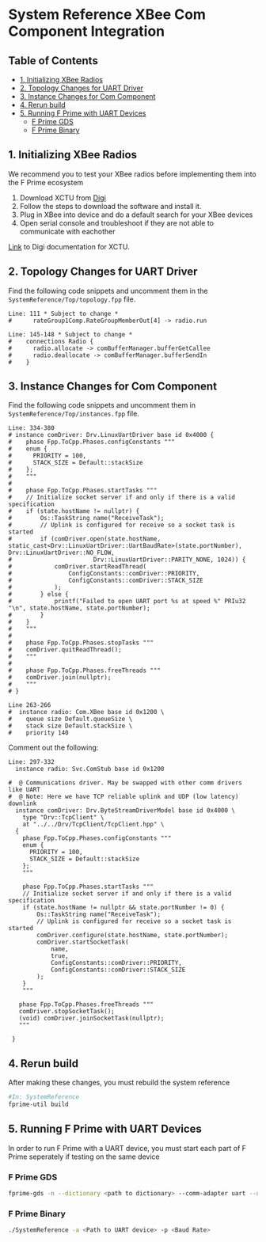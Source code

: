# System Reference XBee Com Component Integration

## Table of Contents

* [1. Initializing XBee Radios](#1-ensure-xbee-devices-are-working-together)
* [2. Topology Changes for UART Driver](#2-change-the-topology-of-the-com-components-to-include-the-linux-uart-driver)
* [3. Instance Changes for Com Component](#3-change-the-instances-of-the-com-components-to-use-xbee-radio-com)
* [4. Rerun build](#4-rerun-build)
* [5. Running F Prime with UART Devices](#5-running-f-prime-with-uart-devices)
    * [F Prime GDS](#f-prime-gds)
    * [F Prime Binary](#f-prime-binary)

## 1. Initializing XBee Radios

We recommend you to test your XBee radios before implementing them into the F Prime ecosystem

1. Download XCTU from [Digi](https://www.digi.com/products/embedded-systems/digi-xbee/digi-xbee-tools/xctu)
2. Follow the steps to download the software and install it.
3. Plug in XBee into device and do a default search for your XBee devices
4. Open serial console and troubleshoot if they are not able to communicate with eachother

[Link](https://www.digi.com/resources/documentation/digidocs/PDFs/90001458-13.pdf) to Digi documentation for XCTU.

## 2. Topology Changes for UART Driver

Find the following code snippets and uncomment them in the `SystemReference/Top/topology.fpp` file. 

```
Line: 111 * Subject to change * 
#      rateGroup1Comp.RateGroupMemberOut[4] -> radio.run
```
```
Line: 145-148 * Subject to change *
#    connections Radio {
#      radio.allocate -> comBufferManager.bufferGetCallee
#      radio.deallocate -> comBufferManager.bufferSendIn
#    }
```


## 3. Instance Changes for Com Component

Find the following code snippets and uncomment them in `SystemReference/Top/instances.fpp` file.

```
Line: 334-380
# instance comDriver: Drv.LinuxUartDriver base id 0x4000 {
#    phase Fpp.ToCpp.Phases.configConstants """
#    enum {
#      PRIORITY = 100,
#      STACK_SIZE = Default::stackSize
#    };
#    """
#
#    phase Fpp.ToCpp.Phases.startTasks """
#    // Initialize socket server if and only if there is a valid specification
#    if (state.hostName != nullptr) {
#        Os::TaskString name("ReceiveTask");
#        // Uplink is configured for receive so a socket task is started
#        if (comDriver.open(state.hostName, static_cast<Drv::LinuxUartDriver::UartBaudRate>(state.portNumber), Drv::LinuxUartDriver::NO_FLOW,
#                       Drv::LinuxUartDriver::PARITY_NONE, 1024)) {
#            comDriver.startReadThread(
#                ConfigConstants::comDriver::PRIORITY,
#                ConfigConstants::comDriver::STACK_SIZE
#            );
#        } else {
#            printf("Failed to open UART port %s at speed %" PRIu32 "\n", state.hostName, state.portNumber);
#        }
#    }
#    """
#
#    phase Fpp.ToCpp.Phases.stopTasks """
#    comDriver.quitReadThread();
#    """
#
#    phase Fpp.ToCpp.Phases.freeThreads """
#    comDriver.join(nullptr);
#    """
# }
```

```
Line 263-266
#  instance radio: Com.XBee base id 0x1200 \
#    queue size Default.queueSize \
#    stack size Default.stackSize \
#    priority 140
```

Comment out the following:
```
Line: 297-332
  instance radio: Svc.ComStub base id 0x1200

#  @ Communications driver. May be swapped with other comm drivers like UART
#  @ Note: Here we have TCP reliable uplink and UDP (low latency) downlink
  instance comDriver: Drv.ByteStreamDriverModel base id 0x4000 \
    type "Drv::TcpClient" \
    at "../../Drv/TcpClient/TcpClient.hpp" \
  {
    phase Fpp.ToCpp.Phases.configConstants """
    enum {
      PRIORITY = 100,
      STACK_SIZE = Default::stackSize
    };
    """

    phase Fpp.ToCpp.Phases.startTasks """
    // Initialize socket server if and only if there is a valid specification
    if (state.hostName != nullptr && state.portNumber != 0) {
        Os::TaskString name("ReceiveTask");
        // Uplink is configured for receive so a socket task is started
        comDriver.configure(state.hostName, state.portNumber);
        comDriver.startSocketTask(
            name,
            true,
            ConfigConstants::comDriver::PRIORITY,
            ConfigConstants::comDriver::STACK_SIZE
        );
    }
    """

   phase Fpp.ToCpp.Phases.freeThreads """
   comDriver.stopSocketTask();
   (void) comDriver.joinSocketTask(nullptr);
   """

 }
 ```

## 4. Rerun build

After making these changes, you must rebuild the system reference

```bash
#In: SystemReference
fprime-util build
```

## 5. Running F Prime with UART Devices

In order to run F Prime with a UART device, you must start each part of F Prime seperately if testing on the same device

### F Prime GDS
```bash
fprime-gds -n --dictionary <path to dictionary> --comm-adapter uart --uart-device <Path to UART device> --uart-baud <Baud rate>
``` 

### F Prime Binary
```bash
./SystemReference -a <Path to UART device> -p <Baud Rate>
```
